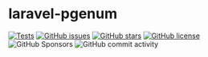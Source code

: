# laravel-pgenum

[![Tests](https://github.com/CodeLieutenant/laravel-pgenum/actions/workflows/test.yml/badge.svg?branch=master)](https://github.com/CodeLieutenant/laravel-pgenum/actions/workflows/test.yml/badge.svg?branch=master)
[![GitHub issues](https://img.shields.io/github/issues/CodeLieutenant/laravel-pgenum?label=Github%20Issues)](https://img.shields.io/github/issues/CodeLieutenant/laravel-pgenum?label=Github%20Issues)
[![GitHub stars](https://img.shields.io/github/stars/CodeLieutenant/laravel-pgenum?label=Github%20Stars)](https://img.shields.io/github/stars/CodeLieutenant/laravel-pgenum?label=Github%20Stars)
[![GitHub license](https://img.shields.io/github/license/CodeLieutenant/laravel-pgenum?label=Licence)](https://img.shields.io/github/license/CodeLieutenant/laravel-pgenum?label=Licence)
![GitHub Sponsors](https://img.shields.io/github/sponsors/CodeLieutenant)
![GitHub commit activity](https://img.shields.io/github/commit-activity/m/CodeLieutenant/laravel-pgenum)

